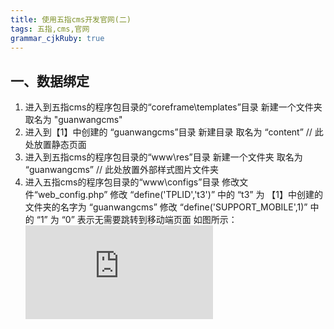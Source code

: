 ```yaml
---
title: 使用五指cms开发官网(二)
tags: 五指,cms,官网
grammar_cjkRuby: true
---
```


## 一、数据绑定
 1. 进入到五指cms的程序包目录的“coreframe\templates”目录 新建一个文件夹 取名为 "guanwangcms"
 2. 进入到【1】中创建的 “guanwangcms”目录 新建目录 取名为 “content” // 此处放置静态页面
 3. 进入到五指cms的程序包目录的“www\res”目录 新建一个文件夹 取名为 “guanwangcms” // 此处放置外部样式图片文件夹
 4. 进入五指cms的程序包目录的“www\configs”目录 修改文件“web_config.php” 修改 “define('TPLID','t3')” 中的 “t3” 为 【1】中创建的文件夹的名字为 “guanwangcms”  修改 “define('SUPPORT_MOBILE',1)” 中的 “1” 为 “0” 表示无需要跳转到移动端页面 如图所示：![config edit][1]


  [1]: http://xxx.freeimage.us/image.php?id=D25D_58646EE1
